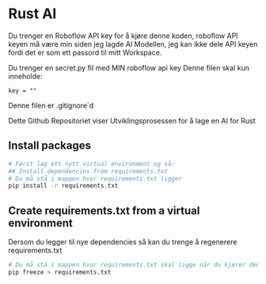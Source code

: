 # Rust AI

Du trenger en Roboflow API key for å kjøre denne koden, roboflow API keyen må være min siden jeg lagde AI Modellen, jeg kan ikke dele API keyen fordi det er som ett passord til mitt Workspace.

Du trenger en secret.py fil med MIN roboflow api key
Denne filen skal kun inneholde:

    key = ""

Denne filen er .gitignore´d

Dette Github Repositoriet viser Utviklingsprosessen for å lage en AI for Rust



## Install packages

```bash
# Først lag ett nytt virtual environment og så:
## Install dependencies from requirements.txt
# Du må stå i mappen hvor requirements.txt ligger
pip install -r requirements.txt

```
 
## Create requirements.txt from a virtual environment
 
Dersom du legger til nye dependencies så kan du trenge å regenerere requirements.txt

```bash
# Du må stå i mappen hvor requirements.txt skal ligge når du kjører denne
pip freeze > requirements.txt
```